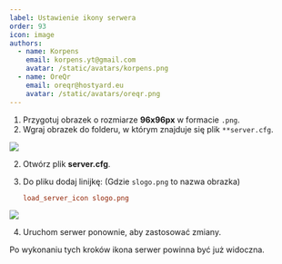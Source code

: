```yaml
---
label: Ustawienie ikony serwera
order: 93
icon: image
authors:
  - name: Korpens
    email: korpens.yt@gmail.com
    avatar: /static/avatars/korpens.png
  - name: OreQr
    email: oreqr@hostyard.eu
    avatar: /static/avatars/oreqr.png
---
```


1. Przygotuj obrazek o rozmiarze **96x96px** w formacie `.png`.
2. Wgraj obrazek do folderu, w którym znajduje się plik `**server.cfg`.

![](/static/fivem/ico1.png)

2. Otwórz plik **server.cfg**.

3. Do pliku dodaj linijkę: (Gdzie `slogo.png` to nazwa obrazka)
   ```cfg
   load_server_icon slogo.png
   ```

![](/static/fivem/ico2.png)

4. Uruchom serwer ponownie, aby zastosować zmiany.

Po wykonaniu tych kroków ikona serwer powinna być już widoczna.
